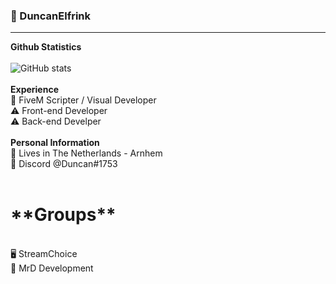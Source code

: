 ### 💼 DuncanElfrink
---
**Github Statistics**
<br>
<br>
![GitHub stats](https://github-readme-stats.vercel.app/api?username=DuncanElfrink&count_private=true&theme=radical)
<br>
<br>
**Experience**
<br>
📝 FiveM Scripter / Visual Developer
<br>
⚠️ Front-end Developer
<br>
⚠️ Back-end Develper
<br>
<br>
**Personal Information**
<br>
🏡 Lives in The Netherlands - Arnhem
<br>
👀 Discord @Duncan#1753
<br>
<br>
<h1>**Groups**</h1>
<br>
🖥️ StreamChoice
<br>
🔐 MrD Development
<!--
**DuncanElfrink/DuncanElfrink** is a ✨ _special_ ✨ repository because its `README.md` (this file) appears on your GitHub profile.

Here are some ideas to get you started:

- 🔭 I’m currently working on ...
- 🌱 I’m currently learning ...
- 👯 I’m looking to collaborate on ...
- 🤔 I’m looking for help with ...
- 💬 Ask me about ...
- 📫 How to reach me: ...
- 😄 Pronouns: ...
- ⚡ Fun fact: ...
-->
